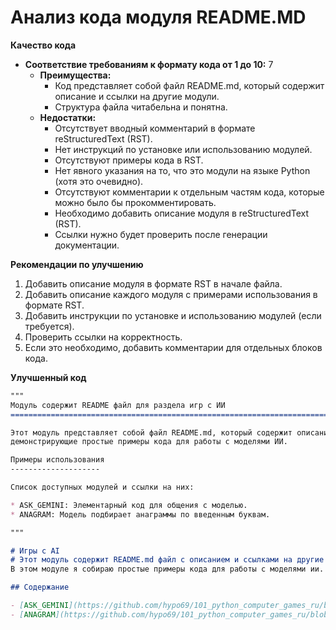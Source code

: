 # Анализ кода модуля README.MD

**Качество кода**
*   **Соответствие требованиям к формату кода от 1 до 10:** 7
    *   **Преимущества:**
        *   Код представляет собой файл README.md, который содержит описание и ссылки на другие модули.
        *   Структура файла читабельна и понятна.
    *   **Недостатки:**
        *   Отсутствует вводный комментарий в формате reStructuredText (RST).
        *   Нет инструкций по установке или использованию модулей.
        *   Отсутствуют примеры кода в RST.
        *   Нет явного указания на то, что это модули на языке Python (хотя это очевидно).
        *   Отсутствуют комментарии к отдельным частям кода, которые можно было бы прокомментировать.
        *   Необходимо добавить описание модуля в reStructuredText (RST).
        *   Ссылки нужно будет проверить после генерации документации.

**Рекомендации по улучшению**
1. Добавить описание модуля в формате RST в начале файла.
2.  Добавить описание каждого модуля с примерами использования в формате RST.
3. Добавить инструкции по установке и использованию модулей (если требуется).
4. Проверить ссылки на корректность.
5. Если это необходимо, добавить комментарии для отдельных блоков кода.

**Улучшенный код**

```markdown
"""
Модуль содержит README файл для раздела игр с ИИ
=========================================================================================

Этот модуль представляет собой файл README.md, который содержит описание и ссылки на другие модули,
демонстрирующие простые примеры кода для работы с моделями ИИ.

Примеры использования
--------------------

Список доступных модулей и ссылки на них:

* ASK_GEMINI: Элементарный код для общения с моделью.
* ANAGRAM: Модель подбирает анаграммы по введенным буквам.

"""

# Игры с AI
# Этот модуль содержит README.md файл с описанием и ссылками на другие модули
В этом модуле я собираю простые примеры кода для работы с моделями ии.

## Содержание

- [ASK_GEMINI](https://github.com/hypo69/101_python_computer_games_ru/blob/master/GAMES/AI/ASK_GEMINI). Элементарный код для болтовни с моделью
- [ANAGRAM](https://github.com/hypo69/101_python_computer_games_ru/blob/master/GAMES/AI/ANAGRAM). Модель подбирает анаграммы по введенным буквам

```